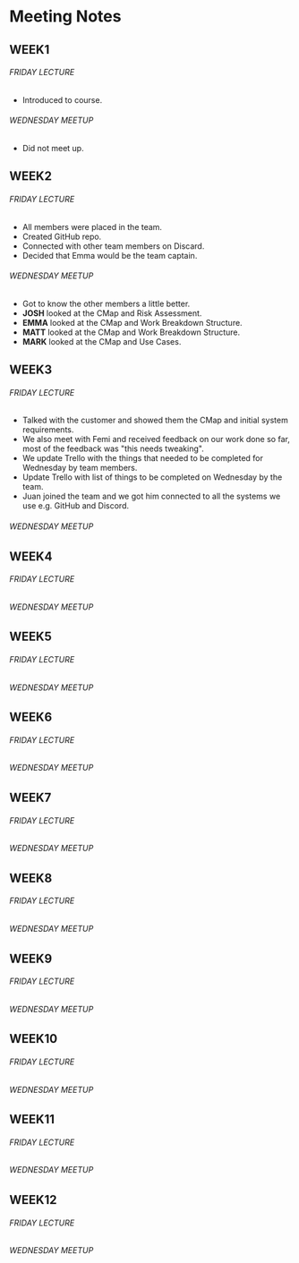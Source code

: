 # Meeting Notes

## WEEK1
###### FRIDAY LECTURE
- Introduced to course.

###### WEDNESDAY MEETUP
- Did not meet up.


## WEEK2
###### FRIDAY LECTURE
- All members were placed in the team.
- Created GitHub repo.
- Connected with other team members on Discard.
- Decided that Emma would be the team captain.

###### WEDNESDAY MEETUP
- Got to know the other members a little better.
- **JOSH** looked at the CMap and Risk Assessment.
- **EMMA** looked at the CMap and Work Breakdown Structure.
- **MATT** looked at the CMap and Work Breakdown Structure.
- **MARK** looked at the CMap and Use Cases.


## WEEK3
###### FRIDAY LECTURE
- Talked with the customer and showed them the CMap and initial system
 requirements.
- We also meet with Femi and received feedback on our work done so far,
 most of the feedback was "this needs tweaking".
- We update Trello with the things that needed to be completed for Wednesday by
 team members.
- Update Trello with list of things to be completed on Wednesday by the team.
- Juan joined the team and we got him connected to all the systems we use
 e.g. GitHub and Discord.

###### WEDNESDAY MEETUP



## WEEK4
###### FRIDAY LECTURE
###### WEDNESDAY MEETUP



## WEEK5
###### FRIDAY LECTURE
###### WEDNESDAY MEETUP



## WEEK6
###### FRIDAY LECTURE
###### WEDNESDAY MEETUP



## WEEK7
###### FRIDAY LECTURE
###### WEDNESDAY MEETUP



## WEEK8
###### FRIDAY LECTURE
###### WEDNESDAY MEETUP



## WEEK9
###### FRIDAY LECTURE
###### WEDNESDAY MEETUP



## WEEK10
###### FRIDAY LECTURE
###### WEDNESDAY MEETUP



## WEEK11
###### FRIDAY LECTURE
###### WEDNESDAY MEETUP



## WEEK12
###### FRIDAY LECTURE
###### WEDNESDAY MEETUP
